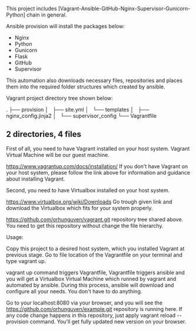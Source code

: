 This project includes [Vagrant-Ansible-GitHub-Nginx-Supervisor-Gunicorn-Python] chain in general.


Ansible provision will install the packages below:

- Nginx
- Python
- Gunicorn
- Flask
- GitHub
- Supervisor

This automation also downloads necessary files, repositories and places them into the required folder structures which created by ansible.

Vagrant project directory tree shown below:

.
├── provision
│   ├── site.yml
│   └── templates
│       ├── nginx_config.jinja2
│       └── supervisor_config
└── Vagrantfile

2 directories, 4 files
----------------------

First of all, you need to have Vagrant installed on your host system. Vagrant Virtual Machine will be our guest machine.

https://www.vagrantup.com/docs/installation/
If you don't have Vagrant on your host system, please follow the link above for information and guidance about installing Vagrant.

Second, you need to have Virtualbox installed on your host system.

https://www.virtualbox.org/wiki/Downloads
Go trough given link and download the Virtualbox which fits for your system properly.

https://github.com/orhunguven/vagrant.git repository tree shared above. You need to get this repository without change the file hierarchy.

Usage:

Copy this project to a desired host system, which you installed Vagrant at previous stage.
Go to file location of the Vagrantfile on your terminal and type vagrant up.

vagrant up command triggers Vagrantfile, Vagrantfile triggers ansible and you will get a Virtualbox Virtual Machine which runned by vagrant and automated by ansible.
During this process, ansible will download and configure all your needs. You don't have to do anything.

Go to your localhost:8080 via your browser, and you will see the https://github.com/orhunguven/example.git repository is running here.
If any code change happens in this repository, just apply vagrant reload --provision command. You'll get fully updated new version on your browser.
